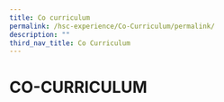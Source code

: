 ```yaml
---
title: Co curriculum
permalink: /hsc-experience/Co-Curriculum/permalink/
description: ""
third_nav_title: Co Curriculum
---
```

CO-CURRICULUM
=============